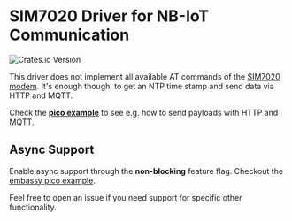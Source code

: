 # SIM7020 Driver for NB-IoT Communication

![Crates.io Version](https://img.shields.io/crates/v/sim7020)

This driver does not implement all available AT commands of the [SIM7020 modem](https://www.waveshare.com/pico-sim7020e-nb-iot.htm).
It's enough though, to get an NTP time stamp and send data via HTTP and MQTT.

Check the **[pico example](./examples/pico/src/main.rs)** to see e.g. how to send payloads with HTTP and MQTT.

## Async Support

Enable async support through the **non-blocking** feature flag. Checkout the [embassy pico example](./examples/pico-embassy/src/main.rs).

Feel free to open an issue if you need support for specific other functionality.